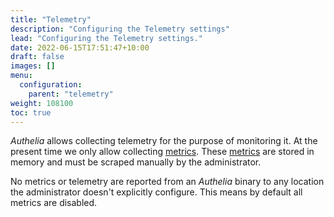 ```yaml
---
title: "Telemetry"
description: "Configuring the Telemetry settings"
lead: "Configuring the Telemetry settings."
date: 2022-06-15T17:51:47+10:00
draft: false
images: []
menu:
  configuration:
    parent: "telemetry"
weight: 108100
toc: true
---
```


*Authelia* allows collecting telemetry for the purpose of monitoring it. At the present time we only allow collecting
[metrics](./metrics.md). These [metrics](./metrics.md) are stored in memory and must be scraped manually by the
administrator.

No metrics or telemetry are reported from an *Authelia* binary to any location the administrator doesn't explicitly
configure. This means by default all metrics are disabled.
